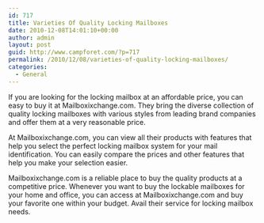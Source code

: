 ```yaml
---
id: 717
title: Varieties Of Quality Locking Mailboxes
date: 2010-12-08T14:01:10+00:00
author: admin
layout: post
guid: http://www.campforet.com/?p=717
permalink: /2010/12/08/varieties-of-quality-locking-mailboxes/
categories:
  - General
---
```

If you are looking for the locking mailbox at an affordable price, you can easy to buy it at Mailboxixchange.com. They bring the diverse collection of quality locking mailboxes with various styles from leading brand companies and offer them at a very reasonable price.

At Mailboxixchange.com, you can view all their products with features that help you select the perfect locking mailbox system for your mail identification. You can easily compare the prices and other features that help you make your selection easier.

Mailboxixchange.com is a reliable place to buy the quality products at a competitive price. Whenever you want to buy the lockable mailboxes for your home and office, you can access at Mailboxixchange.com and buy your favorite one within your budget. Avail their service for locking mailbox needs.